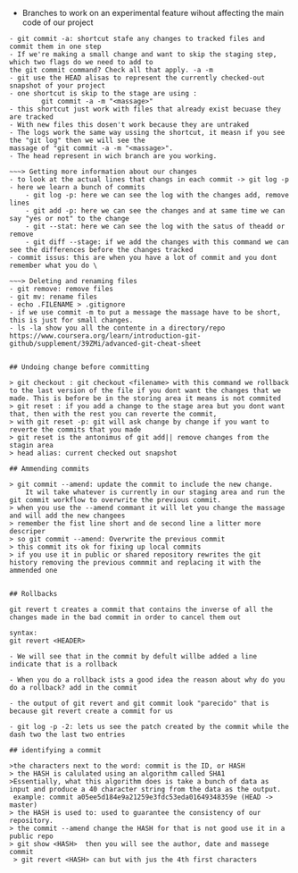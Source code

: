 

- Branches to work on an experimental feature wihout affecting the main code of our project

~~~> skipping the staging area
- git commit -a: shortcut stafe any changes to tracked files and commit them in one step 
- If we're making a small change and want to skip the staging step, which two flags do we need to add to 
the git commit command? Check all that apply. -a -m
- git use the HEAD alisas to represent the currently checked-out snapshot of your project
- one shortcut is skip to the stage are using :
		git commit -a -m "<massage>"
- this shortcut just work with files that already exist becuase they are tracked
- With new files this dosen't work because they are untraked
- The logs work the same way ussing the shortcut, it measn if you see the "git log" then we will see the 
massage of "git commit -a -m "<massage>".
- The head represent in wich branch are you working.

~~~> Getting more information about our changes
- to look at the actual lines that changs in each commit -> git log -p
- here we learn a bunch of commits
	- git log -p: here we can see the log with the changes add, remove lines
	- git add -p: here we can see the changes and at same time we can say "yes or not" to the change
	- git --stat: here we can see the log with the satus of theadd or remove
	- git diff --stage: if we add the changes with this command we can see the differences before the changes tracked
- commit issus: this are when you have a lot of commit and you dont remember what you do \

~~~> Deleting and renaming files
- git remove: remove files
- git mv: rename files
- echo .FILENAME > .gitignore
- if we use commit -m to put a message the massage have to be short, this is just for small changes. 
- ls -la show you all the contente in a directory/repo
https://www.coursera.org/learn/introduction-git-github/supplement/39ZMi/advanced-git-cheat-sheet


## Undoing change before committing

> git checkout : git checkout <filename> with this command we rollback to the last version of the file if you dont want the changes that we made. This is before be in the storing area it means is not commited 
> git reset : if you add a change to the stage area but you dont want that, then with the rest you can reverte the commit,
> with git reset -p: git will ask change by change if you want to reverte the commits that you made
> git reset is the antonimus of git add|| remove changes from the stagin area
> head alias: current checked out snapshot

## Ammending commits

> git commit --amend: update the commit to include the new change.
    It wil take whatever is currently in our staging area and run the git commit workflow to overwrite the previous commit.
> when you use the --amend commant it will let you change the massage and will add the new changees
> remember the fist line short and de second line a litter more descriper
> so git commit --amend: Overwrite the previous commit
> this commit its ok for fixing up local commits
> if you use it in public or shared repository rewrites the git history removing the previous commmit and replacing it with the ammended one


## Rollbacks

git revert t creates a commit that contains the inverse of all the changes made in the bad commit in order to cancel them out

syntax: 
git revert <HEADER>

- We will see that in the commit by defult willbe added a line indicate that is a rollback 

- When you do a rollback ists a good idea the reason about why do you do a rollback? add in the commit

- the output of git revert and git commit look "parecido" that is because git revert create a commit for us

- git log -p -2: lets us see the patch created by the commit while the dash two the last two entries

## identifying a commit 

>the characters next to the word: commit is the ID, or HASH 
> the HASH is calulated using an algorithm called SHA1
>Essentially, what this algorithm does is take a bunch of data as input and produce a 40 character string from the data as the output.
 example: commit a05ee5d184e9a21259e3fdc53eda01649348359e (HEAD -> master)
> the HASH is used to: used to guarantee the consistency of our repository.
> the commit --amend change the HASH for that is not good use it in a public repo
> git show <HASH>  then you will see the author, date and massege commit
 > git revert <HASH> can but with jus the 4th first characters